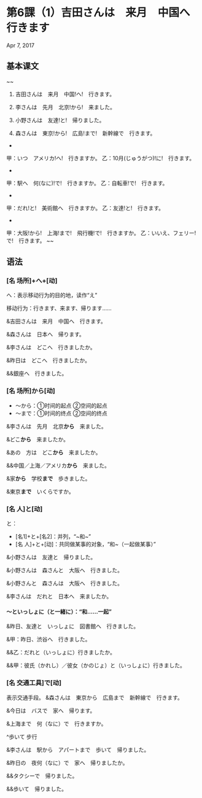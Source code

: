 # 第6課（1）吉田さんは　来月　中国へ　行きます
Apr 7, 2017

## 基本课文
~~
1. 吉田さんは　来月　中国!へ!　行きます。

2. 李さんは　先月　北京!から!　来ました。

3. 小野さんは　友達!と!　帰りました。

4. 森さんは　東京!から!　広島!まで!　新幹線で　行きます。

-

甲：いつ　アメリカ!へ!　行きますか。
乙：10月(じゅうがつ)!に!　行きます。

-

甲：駅へ　何(なに)!で!　行きますか。
乙：自転車!で!　行きます。

-

甲：だれ!と!　美術館へ　行きますか。
乙：友達!と!　行きます。

-

甲：大阪!から!　上海!まで!　飛行機!で!　行きますか。
乙：いいえ、フェリー!で!　行きます。
~~

## 语法
### [名 场所]+へ+[动]
へ：表示移动行为的目的地，读作“え”

移动行为：行きます、来ます、帰ります……

&吉田さんは　来月　中国へ　行きます。

&森さんは　日本へ　帰ります。

&李さんは　どこへ　行きましたか。

&昨日は　どこへ　行きましたか。

&&銀座へ　行きました。

### [名 场所]から[动]
- ～から：①时间的起点 ②空间的起点
- ～まで：①时间的终点 ②空间的终点

&李さんは　先月　北京**から**　来ました。

&どこ**から**　来ましたか。

&あの　方は　どこ**から**　来ましたか。

&&中国／上海／アメリカ**から**　来ました。

&家**から**　学校**まで**　歩きました。

&東京**まで**　いくらですか。

### [名 人]と[动]
と：

- [名1]+と+[名2]：并列，“~和~”
- [名 人]+と+[动]：共同做某事的对象，“和~（一起做某事）”

&小野さんは　友達と　帰りました。

&小野さんは　森さんと　大阪へ　行きました。

&小野さんと　森さんは　大阪へ　行きました。

&李さんは　だれと　日本へ　来ましたか。

#### ～といっしょに（と一緒に）：“和……一起”
&昨日、友達と　いっしょに　図書館へ　行きました。

&甲：昨日、渋谷へ　行きました。

&&乙：だれと（いっしょに）行きましたか。

&&甲：彼氏（かれし）／彼女（かのじょ）と（いっしょに）行きました。

### [名 交通工具]で[动]
表示交通手段。
&森さんは　東京から　広島まで　新幹線で　行きます。

&今日は　バスで　家へ　帰ります。

&上海まで　何（なに）で　行きますか。

^歩いて 步行

&李さんは　駅から　アパートまで　歩いて　帰りました。

&昨日の　夜何（なに）で　家へ　帰りましたか。

&&タクシーで　帰りました。

&&歩いて　帰りました。
